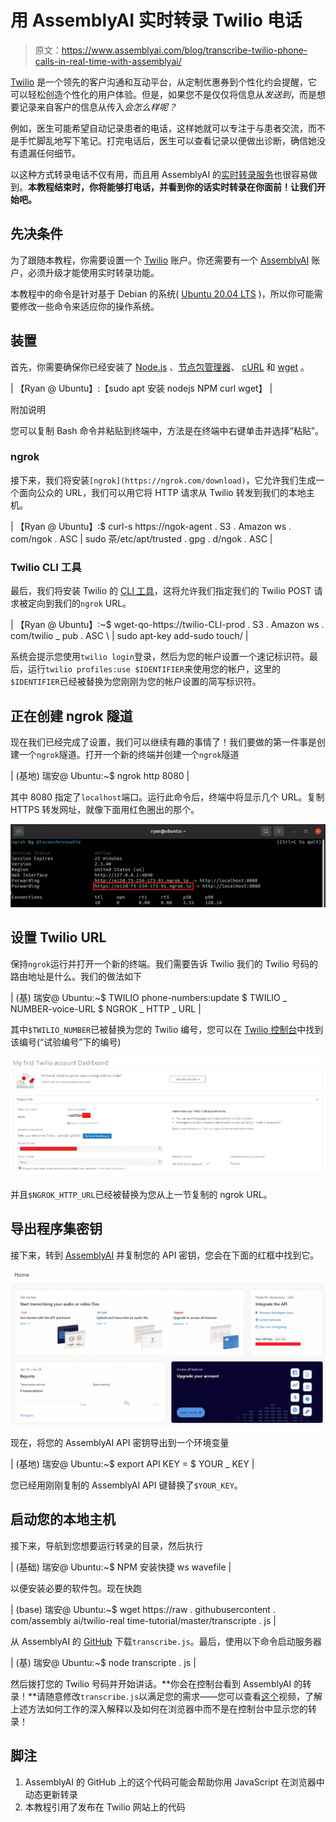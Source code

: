 # 用 AssemblyAI 实时转录 Twilio 电话

> 原文：<https://www.assemblyai.com/blog/transcribe-twilio-phone-calls-in-real-time-with-assemblyai/>

[Twilio](https://www.twilio.com/) 是一个领先的客户沟通和互动平台，从定制优惠券到个性化约会提醒，它可以轻松创造个性化的用户体验。但是，如果您不是仅仅将信息从*发送到*，而是想要记录来自客户的信息从传入*会怎么样呢？*

例如，医生可能希望自动记录患者的电话，这样她就可以专注于与患者交流，而不是手忙脚乱地写下笔记。打完电话后，医生可以查看记录以便做出诊断，确信她没有遗漏任何细节。

以这种方式转录电话不仅有用，而且用 AssemblyAI 的[实时转录服务](https://www.assemblyai.com/)也很容易做到。**本教程结束时，你将能够打电话，并看到你的话实时转录在你面前！让我们开始吧。**

## 先决条件

为了跟随本教程，你需要设置一个 [Twilio](https://www.twilio.com/try-twilio) 账户。你还需要有一个 [AssemblyAI](https://app.assemblyai.com/signup) 账户，必须升级才能使用实时转录功能。

本教程中的命令是针对基于 Debian 的系统( [Ubuntu 20.04 LTS](https://ubuntu.com/download/desktop) )，所以你可能需要修改一些命令来适应你的操作系统。

## 装置

首先，你需要确保你已经安装了 [Node.js](https://nodejs.org/en/) 、[节点包管理器](https://www.npmjs.com/)、 [cURL](https://curl.se/) 和 [wget](https://www.gnu.org/software/wget/) 。

| 【Ryan @ Ubuntu】:【sudo apt 安装 nodejs NPM curl wget】 |

附加说明

您可以复制 Bash 命令并粘贴到终端中，方法是在终端中右键单击并选择“粘贴”。

### ngrok

接下来，我们将安装`[ngrok](https://ngrok.com/download)`，它允许我们生成一个面向公众的 URL，我们可以用它将 HTTP 请求从 Twilio 转发到我们的本地主机。

| 【Ryan @ Ubuntu】:$ curl-s https://ngok-agent . S3 . Amazon ws . com/ngok . ASC &#124; sudo 茶/etc/apt/trusted . gpg . d/ngok . ASC |

### Twilio CLI 工具

最后，我们将安装 Twilio 的 [CLI 工具](https://www.twilio.com/docs/twilio-cli/quickstart)，这将允许我们指定我们的 Twilio POST 请求被定向到我们的`ngrok` URL。

| 【Ryan @ Ubuntu】:~$ wget-qo-https://twilio-CLI-prod . S3 . Amazon ws . com/twilio _ pub . ASC \ &#124; sudo apt-key add-sudo touch/ |

系统会提示您使用`twilio login`登录，然后为您的帐户设置一个速记标识符。最后，运行`twilio profiles:use $IDENTIFIER`来使用您的帐户，这里的`$IDENTIFIER`已经被替换为您刚刚为您的帐户设置的简写标识符。

## 正在创建 ngrok 隧道

现在我们已经完成了设置，我们可以继续有趣的事情了！我们要做的第一件事是创建一个`ngrok`隧道。打开一个新的终端并创建一个`ngrok`隧道

| (基地) 瑞安@ Ubuntu:~$ ngrok http 8080 |

其中 8080 指定了`localhost`端口。运行此命令后，终端中将显示几个 URL。复制 HTTPS 转发网址，就像下面用红色圈出的那个。

![](img/2851528fd9315a9f2dbcc3a015dbad4a.png)

## 设置 Twilio URL

保持`ngrok`运行并打开一个新的终端。我们需要告诉 Twilio 我们的 Twilio 号码的路由地址是什么。我们的做法如下

| (基) 瑞安@ Ubuntu:~$ TWILIO phone-numbers:update $ TWILIO _ NUMBER-voice-URL $ NGROK _ HTTP _ URL |

其中`$TWILIO_NUMBER`已被替换为您的 Twilio 编号，您可以在 [Twilio 控制台](https://console.twilio.com/)中找到该编号(“试验编号”下的编号)

![](img/78df16c3cbc3340a7b68c98b13b72179.png)

并且`$NGROK_HTTP_URL`已经被替换为您从上一节复制的 ngrok URL。

## 导出程序集密钥

接下来，转到 [AssemblyAI](https://app.assemblyai.com/) 并复制您的 API 密钥，您会在下面的红框中找到它。

![](img/3fbbbccdbf8707b4a9dbcc8e92ab035c.png)

现在，将您的 AssemblyAI API 密钥导出到一个环境变量

| (基地) 瑞安@ Ubuntu:~$ export API KEY = $ YOUR _ KEY |

您已经用刚刚复制的 AssemblyAI API 键替换了`$YOUR_KEY`。

## 启动您的本地主机

接下来，导航到您想要运行转录的目录，然后执行

| (基础) 瑞安@ Ubuntu:~$ NPM 安装快捷 ws wavefile |

以便安装必要的软件包。现在快跑

| (base) 瑞安@ Ubuntu:~$ wget https://raw . githubusercontent . com/assembly ai/twilio-real time-tutorial/master/transcripte . js |

从 AssemblyAI 的 [GitHub](https://github.com/AssemblyAI/twilio-realtime-tutorial/blob/master/transcribe.js) 下载`transcribe.js`。最后，使用以下命令启动服务器

| (基) 瑞安@ Ubuntu:~$ node transcripte . js |

然后拨打您的 Twilio 号码并开始讲话。**你会在控制台看到 AssemblyAI 的转录！**请随意修改`transcribe.js`以满足您的需求——您可以查看[这个](https://www.youtube.com/watch?v=3XmtJgWcOT0)视频，了解上述方法如何工作的深入解释以及如何在浏览器中而不是在控制台中显示您的转录！

## 脚注

1.  AssemblyAI 的 GitHub 上的这个代码可能会帮助你用 JavaScript 在浏览器中动态更新转录
2.  本教程引用了发布在 Twilio 网站上的代码